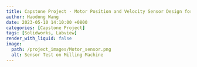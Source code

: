 ```yaml
---
title: Capstone Project - Motor Position and Velocity Sensor Design for GE Aviation
author: Haodong Wang
date: 2023-05-10 14:10:00 +0800
categories: [Capstone Project]
tags: [Solidworks, Labview]
render_with_liquid: false
image:
  path: /project_images/Motor_sensor.png
  alt: Sensor Test on Milling Machine
---
```



